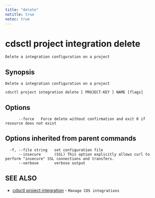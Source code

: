 ```yaml
---
title: "delete"
notitle: true
notoc: true
---
```

# cdsctl project integration delete

`Delete a integration configuration on a project`

## Synopsis

`Delete a integration configuration on a project`

```
cdsctl project integration delete [ PROJECT-KEY ] NAME [flags]
```

## Options

```
      --force   Force delete without confirmation and exit 0 if resource does not exist
```

## Options inherited from parent commands

```
  -f, --file string   set configuration file
      --insecure      (SSL) This option explicitly allows curl to perform "insecure" SSL connections and transfers.
      --verbose       verbose output
```

## SEE ALSO

* [cdsctl project integration](/docs/components/cdsctl/project/integration/)	 - `Manage CDS integrations`

